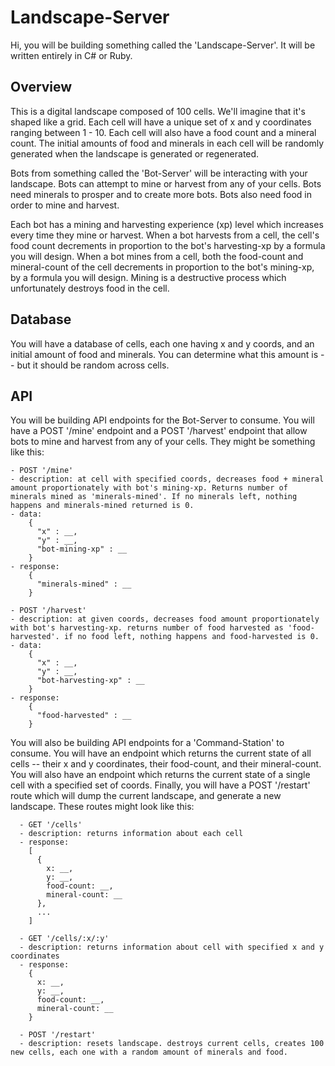 # Landscape-Server

Hi, you will be building something called the 'Landscape-Server'. It will be written entirely in C# or Ruby.

## Overview

This is a digital landscape composed of 100 cells. We'll imagine that it's shaped like a grid. Each cell will have a unique set of x and y coordinates ranging between 1 - 10. Each cell will also have a food count and a mineral count. The initial amounts of food and minerals in each cell will be randomly generated when the landscape is generated or regenerated.

Bots from something called the 'Bot-Server' will be interacting with your landscape. Bots can attempt to mine or harvest from any of your cells. Bots need minerals to prosper and to create more bots. Bots also need food in order to mine and harvest.

Each bot has a mining and harvesting experience (xp) level which increases every time they mine or harvest. When a bot harvests from a cell, the cell's food count decrements in proportion to the bot's harvesting-xp by a formula you will design. When a bot mines from a cell, both the food-count and mineral-count of the cell decrements in proportion to the bot's mining-xp, by a formula you will design. Mining is a destructive process which unfortunately destroys food in the cell.

## Database

You will have a database of cells, each one having x and y coords, and an initial amount of food and minerals. You can determine what this amount is -- but it should be random across cells.

## API

You will be building API endpoints for the Bot-Server to consume. You will have a POST '/mine' endpoint and a POST '/harvest' endpoint that allow bots to mine and harvest from any of your cells. They might be something like this:

```
- POST '/mine'
- description: at cell with specified coords, decreases food + mineral amount proportionately with bot's mining-xp. Returns number of minerals mined as 'minerals-mined'. If no minerals left, nothing happens and minerals-mined returned is 0.
- data:
    {
      "x" : __,
      "y" : __,
      "bot-mining-xp" : __
    }
- response:
    {
      "minerals-mined" : __
    }

- POST '/harvest'
- description: at given coords, decreases food amount proportionately with bot's harvesting-xp. returns number of food harvested as 'food-harvested'. if no food left, nothing happens and food-harvested is 0.
- data:
    {
      "x" : __,
      "y" : __,
      "bot-harvesting-xp" : __
    }
- response:
    {
      "food-harvested" : __
    }
```

You will also be building API endpoints for a 'Command-Station' to consume. You will have an endpoint which returns the current state of all cells -- their x and y coordinates, their food-count, and their mineral-count. You will also have an endpoint which returns the current state of a single cell with a specified set of coords. Finally, you will have a POST '/restart' route which will dump the current landscape, and generate a new landscape. These routes might look like this:

```
  - GET '/cells'
  - description: returns information about each cell
  - response:
    [
      {
        x: __,
        y: __,
        food-count: __,
        mineral-count: __
      },
      ...
    ]

  - GET '/cells/:x/:y'
  - description: returns information about cell with specified x and y coordinates
  - response:
    {
      x: __,
      y: __,
      food-count: __,
      mineral-count: __
    }

  - POST '/restart'
  - description: resets landscape. destroys current cells, creates 100 new cells, each one with a random amount of minerals and food.
```